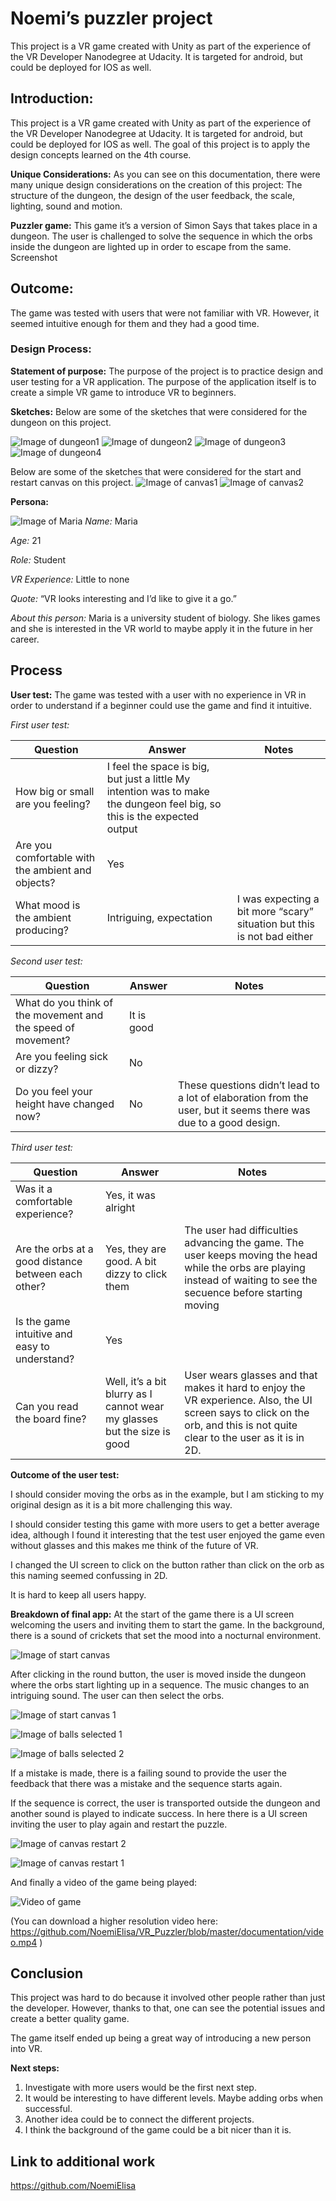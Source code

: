 # Noemi’s puzzler project
This project is a VR game created with Unity as part of the experience of the VR Developer Nanodegree at Udacity. It is targeted for android, but could be deployed for IOS as well.

## Introduction:
This project is a VR game created with Unity as part of the experience of the VR Developer Nanodegree at Udacity. It is targeted for android, but could be deployed for IOS as well. The goal of this project is to apply the design concepts learned on the 4th course.

**Unique Considerations:**
As you can see on this documentation, there were many unique design considerations on the creation of this project: The structure of the dungeon, the design of the user feedback, the scale, lighting, sound and motion.

**Puzzler game:**
This game it’s a version of Simon Says that takes place in a dungeon. The user is challenged to solve the sequence in which the orbs inside the dungeon are lighted up in order to escape from the same.
Screenshot

## Outcome:
The game was tested with users that were not familiar with VR. However, it seemed intuitive enough for them and they had a good time. 

### Design Process:

**Statement of purpose:**
The purpose of the project is to practice design and user testing for a VR application. The purpose of the application itself is to create a simple VR game to introduce VR to beginners. 

**Sketches:**
Below are some of the sketches that were considered for the dungeon on this project.

![Image of dungeon1](https://github.com/NoemiElisa/VR_Puzzler/blob/master/documentation/sketch1.jpg)
![Image of dungeon2](https://github.com/NoemiElisa/VR_Puzzler/blob/master/documentation/sketch2.jpg)
![Image of dungeon3](https://github.com/NoemiElisa/VR_Puzzler/blob/master/documentation/sketch3.jpg)
![Image of dungeon4](https://github.com/NoemiElisa/VR_Puzzler/blob/master/documentation/sketch4.jpg)


Below are some of the sketches that were considered for the start and restart canvas on this project.
![Image of canvas1](https://github.com/NoemiElisa/VR_Puzzler/blob/master/documentation/sketch6.jpg)
![Image of canvas2](https://github.com/NoemiElisa/VR_Puzzler/blob/master/documentation/sketch5.jpg)


**Persona:**

![Image of Maria](https://github.com/NoemiElisa/VR_Puzzler/blob/master/documentation/persona.jpg) 
*Name:* Maria

*Age:* 21

*Role:* Student

*VR Experience:* Little to none

*Quote:* “VR looks interesting and I’d like to give it a go.”

*About this person:* Maria is a university student of biology. She likes games and she is interested in the VR world to maybe apply it in the future in her career.

## Process 
**User test:** 
The game was tested with a user with no experience in VR in order to understand if a beginner could use the game and find it intuitive.

*First user test:*

| Question  | Answer | Notes |
| ------------- | ------------- | ------------- |
| How big or small are you feeling?   | I feel the space is big, but just a little	My intention was to make the dungeon feel big, so this is the expected output  |   |
| Are you comfortable with the ambient and objects?  | Yes  |   |
| What mood is the ambient producing?  | Intriguing, expectation  |  I was expecting a bit more “scary” situation but this is not bad either |
		
*Second user test:*

| Question  | Answer | Notes |
| ------------- | ------------- | ------------- |
| What do you think of the movement and the speed of movement?   | It is good	|   |
| Are you feeling sick or dizzy? | No  |   |
| Do you feel your height have changed now? | No  |  These questions didn’t lead to a lot of elaboration from the user, but it seems there was due to a good design. |

*Third user test:*

| Question  | Answer | Notes |
| ------------- | ------------- | ------------- |
| Was it a comfortable experience?  | Yes, it was alright	|   |
| Are the orbs at a good distance between each other? | Yes, they are good. A bit dizzy to click them | The user had difficulties advancing the game. The user keeps moving the head while the orbs are playing instead of waiting to see the secuence before starting moving |
| Is the game intuitive and easy to understand? | Yes  |   |
| Can you read the board fine? | Well, it’s a bit blurry as I cannot wear my glasses but the size is good  | User wears glasses and that makes it hard to enjoy the VR experience. Also, the UI screen says to click on the orb, and this is not quite clear to the user as it is in 2D. |

**Outcome of the user test:** 

I should consider moving the orbs as in the example, but I am sticking to my original design as it is a bit more challenging this way. 

I should consider testing this game with more users to get a better average idea, although I found it interesting that the test user enjoyed the game even without glasses and this makes me think of the future of VR. 

I changed the UI screen to click on the button rather than click on the orb as this naming seemed confussing in 2D.

It is hard to keep all users happy.

**Breakdown of final app:**
At the start of the game there is a UI screen welcoming the users and inviting them to start the game. In the background, there is a sound of crickets that set the mood into a nocturnal environment.


![Image of start canvas](https://github.com/NoemiElisa/VR_Puzzler/blob/master/documentation/Screenshot_Start_Unselected.png) 

After clicking in the round button, the user is moved inside the dungeon where the orbs start lighting up in a sequence. The music changes to an intriguing sound. The user can then select the orbs. 

![Image of start canvas 1](https://github.com/NoemiElisa/VR_Puzzler/blob/master/documentation/Screenshot_Start_Selected.png)

![Image of balls selected 1](https://github.com/NoemiElisa/VR_Puzzler/blob/master/documentation/Screenshot_Balls_Selected1.png)

![Image of balls selected 2](https://github.com/NoemiElisa/VR_Puzzler/blob/master/documentation/Screenshot_Balls_Selected2.png)

If a mistake is made, there is a failing sound to provide the user the feedback that there was a mistake and the sequence starts again.

If the sequence is correct, the user is transported outside the dungeon and another sound is played to indicate success. In here there is a UI screen inviting the user to play again and restart the puzzle.

![Image of canvas restart 2](https://github.com/NoemiElisa/VR_Puzzler/blob/master/documentation/Screenshot_Restart.png)

![Image of canvas restart 1](https://github.com/NoemiElisa/VR_Puzzler/blob/master/documentation/Screenshot_Restart_Selected.png)

And finally a video of the game being played:

![Video of game](https://github.com/NoemiElisa/VR_Puzzler/blob/master/documentation/video.gif)

(You can download a higher resolution video here: https://github.com/NoemiElisa/VR_Puzzler/blob/master/documentation/video.mp4 )

## Conclusion
This project was hard to do because it involved other people rather than just the developer. However, thanks to that, one can see the potential issues and create a better quality game.

The game itself ended up being a great way of introducing a new person into VR.

**Next steps:**

1. Investigate with more users would be the first next step.
2. It would be interesting to have different levels. Maybe adding orbs when successful.
3. Another idea could be to connect the different projects.
4. I think the background of the game could be a bit nicer than it is.

## Link to additional work
https://github.com/NoemiElisa
